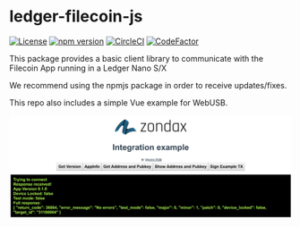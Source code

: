 # ledger-filecoin-js

[![License](https://img.shields.io/badge/License-Apache%202.0-blue.svg)](https://opensource.org/licenses/Apache-2.0)
[![npm version](https://badge.fury.io/js/%40zondax%2Fledger-filecoin.svg)](https://badge.fury.io/js/%40zondax%2Fledger-filecoin)
[![CircleCI](https://circleci.com/gh/Zondax/ledger-filecoin-js.svg?style=shield)](https://circleci.com/gh/Zondax/ledger-filecoin-js)
[![CodeFactor](https://www.codefactor.io/repository/github/zondax/ledger-filecoin-js/badge)](https://www.codefactor.io/repository/github/zondax/ledger-filecoin-js)

This package provides a basic client library to communicate with the Filecoin App running in a Ledger Nano S/X

We recommend using the npmjs package in order to receive updates/fixes.

This repo also includes a simple Vue example for WebUSB.

![Example](docs/example.png)
